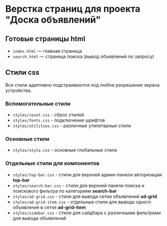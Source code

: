 # Верстка страниц для проекта "Доска объявлений"

## Готовые страницы html

-   `index.html` — главная страница
-   `search.html` — страница поиска (вывод объявлений по запросу)

## Стили css

Все стили адаптивно подстраиваются под любое разрешение экрана устройства.

### Вспомогательные стили

-   `styles/reset.css` - сброс стилей
-   `styles/fonts.css` - подключение шрифтов
-   `styles/utilities.css` - различные утилитарные стили

### Основные стили

-   `styles/style.css` - основные глобальные стили

### Отдельные стили для компонентов

-   `styles/top-bar.css` - стили для верхней админ-панели авторизации **top-bar**
-   `styles/search-bar.css` - стили для верхней панели поиска и поискового фильтра по категориям **search-bar**
-   `styles/ad-grid.css` - стили для вывода сетки объявлений **ad-grid**
-   `styles/ad-grid-item.css` - отдельные стили для вывода одного объявления в сетке **ad-grid-item**
-   `styles/sidebar.css` - стили для сайдбара с различными фильтрами для вывода объявлений
